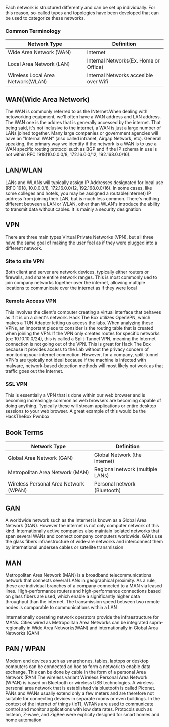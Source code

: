 Each network is structured differently and can be set up individually. For this reason, so-called types and topologies have been developed that can be used to categorize these networks.
### Common Terminology
|Network Type|Definition|
|------------|-------|
|Wide Area Network (WAN)|Internet|
|Local Area Network (LAN) |Internal Networks(Ex. Home or Office)|
|Wireless Local Area Network(WLAN)| Internal Networks accesible over Wifi|

## WAN(Wide Area Network)
The WAN is commonly referred to as the INternet.When dealing with netoworking equipment, we'll often have a WAN address and LAN address. The WAN one is the addres that is generally accessed by the internet. That being said, it's not inclusive to the internet, a WAN is just a large number of LANs  joined together. Many large companies or government agencies will have an "Internal WAN" (also called intranet, Airgap Network, etc). Generall speaking, the primary way we identify if the network is a WAN is to use a WAN specific routing protocol such as BGP and if the IP schema in use is not within RFC 1918(10.0.0.0/8, 172.16.0.0/12, 192.168.0.0/16).

## LAN/WLAN
LANs and WLANs will typically assign IP Addresses designated for local use (RFC 1918, 10.0.0.0/8, 172.16.0.0/12, 192.168.0.0/16). In some cases, like some colleges and hotels, you may be assigned a routable(internet)  IP address from joining their LAN, but is much less common. There's nothing different between a LAN or WLAN, other than WLAN's introduce the ability to transmit data without cables. It is mainly a security designation

## VPN
There are three main types Virtual Private Networks (VPN), but all three have the same goal of making the user feel as if they were plugged into a different network.

### Site to site VPN
Both client and server are network devices, typically either routers or firewalls, and share entire network ranges. This is most commonly ued to join company networks together over the internet, allowing multiple locations to communicate over the internet as if they were local
### Remote Access VPN 
This involves the client's computer creating a virtual interface that behaves as if it is on a client's network. Hack The Box utilizes OpenVPN, which makes a TUN Adapter letting us access the labs. When analyzing these VPNs, an important piece to consider is the routing table that is created when joining the VPN. If the VPN only creates routes for specific networks (ex: 10.10.10.0/24), this is called a Split-Tunnel VPN, meaning the Internet connection is not going out of the VPN. This is great for Hack The Box because it provides access to the Lab without the privacy concern of monitoring your internet connection. However, for a company, split-tunnel VPN's are typically not ideal because if the machine is infected with malware, network-based detection methods will most likely not work as that traffic goes out the Internet.
### SSL VPN
This is essentially a VPN that is done within our web browser and is becoming increasingly common as web browsers are becoming capable of doing anything. Typically these will stream applications or entire desktop sessions to your web browser. A great example of this would be the HackTheBox Pwnbox

## Book Terms
|Network Type| Definition|
|-----|-----|
|Global Area Network (GAN) | Global Network (the internet)|
|Metropolitan Area Network (MAN)|Regional network (multiple LANs)|
|Wireless Personal Area Network (WPAN)| Personal network (Bluetooth)|

## GAN 
A worldwide network such as the Internet is known as a Global Area Network (GAN). However the internet is not only computer network of this kind. Internationally active companies also maintain isolated networks that span several WANs and connect company computers worldwide.
GANs use the glass fibers infraestructure of wide-are networks and interconnect them by international undersea cables or satellite transmission
## MAN
Metropolitan Area Network (MAN) is a broadband telecommunications network that connects several LANs in geographical proximity. As a rule, these are individual branches of a company connected to a MAN via leased lines. High-performance routers and high-performance connections based on glass fibers are used, which enable a significantly higher data throughput than the internet. The transmission speed between two remote nodes is comparable to communications within a LAN

Internationally operating network operators provide the infraestructure for MANs. Cities wired as Metropolitan Area Networks can be integrated supra-regionally in Wide Area Networks(WAN) and internationally in Global Area Networks (GAN)
## PAN / WPAN
Modern end devices such as smarphones, tables, laptops or desktop computers can be connected ad hoc to form a network to enable data exchange. This can be done by cable in the form of a personal Area Network (PAN)
The wireless variant Wireless Personal Area Network (WPAN) is based on Bluetooth or wireless USB technologies. A wireless personal area network that is established via bluetooth is called Piconet. PANs and WANs usually extend only a few meters and are therefore not suitable for connecting devices in separate rooms or even buildings.
In the context of the internet of things (IoT), WPANs are used to communicate control and monitor applications with low data rates. Protocols such as Insteon, Z-wave, and ZigBee were explicity designed for smart homes and home automation

